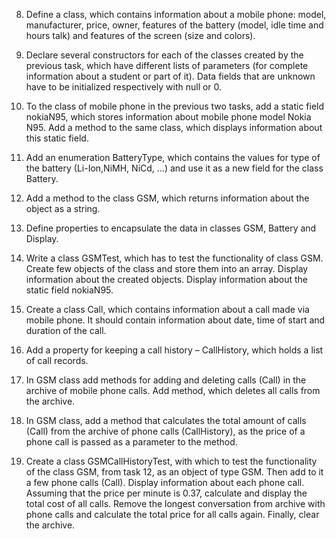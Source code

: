    8. Define a class, which contains information about a mobile phone: model,
   manufacturer, price, owner, features of the battery (model, idle time and hours
   talk) and features of the screen (size and colors).

   9. Declare several constructors for each of the classes created by the previous 
   task, which have different lists of parameters (for complete information about a
   student or part of it). Data fields that are unknown have to be initialized 
   respectively with null or 0.

   10. To the class of mobile phone in the previous two tasks, add a static field
   nokiaN95, which stores information about mobile phone model Nokia N95. 
   Add a method to the same class, which displays information about this static field.

   11. Add an enumeration BatteryType, which contains the values for type of the
   battery (Li-Ion,NiMH, NiCd, …) and use it as a new field for the class Battery.

   12. Add a method to the class GSM, which returns information about the object as
   a string.

   13. Define properties to encapsulate the data in classes GSM, Battery and Display.

   14. Write a class GSMTest, which has to test the functionality of class GSM.
   Create few objects of the class and store them into an array.
   Display information about the created objects. Display information about the
   static field nokiaN95.

   15. Create a class Call, which contains information about a call made via
   mobile phone. It should contain information about date, time of start and duration
   of the call.

   16. Add a property for keeping a call history – CallHistory, which holds a list
   of call records.

   17. In GSM class add methods for adding and deleting calls (Call) in the archive 
   of mobile phone calls. Add method, which deletes all calls from the archive.

   18. In GSM class, add a method that calculates the total amount of calls (Call)
   from the archive of phone calls (CallHistory), as the price of a phone call is 
   passed as a parameter to the method.

   19.   Create a class GSMCallHistoryTest, with which to test the functionality of the class GSM, from task 12, as an object of type GSM. Then add to it a few phone calls (Call). Display
   information about each phone call. Assuming that the price per minute is 0.37, calculate and
   display the total cost of all calls. Remove the longest conversation from archive with phone
   calls and calculate the total price for all calls again. Finally, clear the archive.
   

